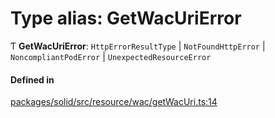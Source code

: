 # Type alias: GetWacUriError

Ƭ **GetWacUriError**: `HttpErrorResultType` \| `NotFoundHttpError` \| `NoncompliantPodError` \| `UnexpectedResourceError`

#### Defined in

[packages/solid/src/resource/wac/getWacUri.ts:14](https://github.com/o-development/ldo/blob/c70613a/packages/solid/src/resource/wac/getWacUri.ts#L14)
